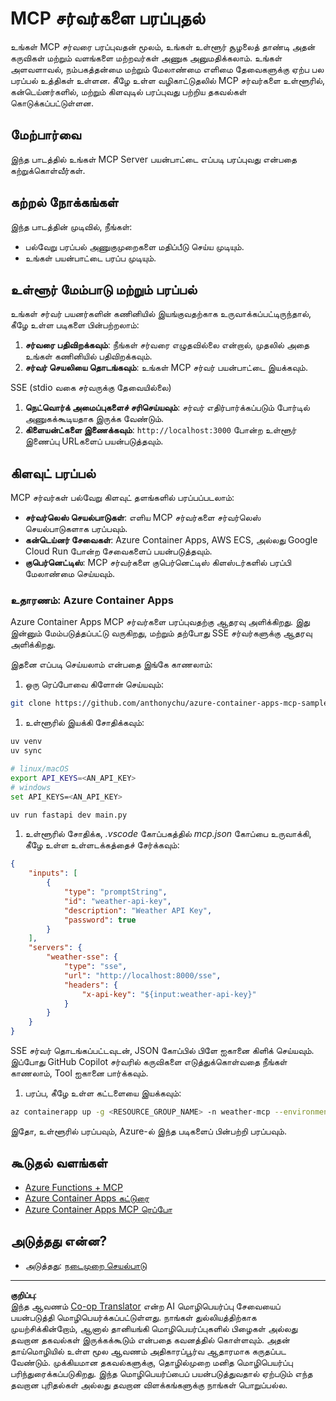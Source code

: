 <!--
CO_OP_TRANSLATOR_METADATA:
{
  "original_hash": "1d9dc83260576b76f272d330ed93c51f",
  "translation_date": "2025-10-11T11:56:24+00:00",
  "source_file": "03-GettingStarted/09-deployment/README.md",
  "language_code": "ta"
}
-->
# MCP சர்வர்களை பரப்புதல்

உங்கள் MCP சர்வரை பரப்புவதன் மூலம், உங்கள் உள்ளூர் சூழலைத் தாண்டி அதன் கருவிகள் மற்றும் வளங்களை மற்றவர்கள் அணுக அனுமதிக்கலாம். உங்கள் அளவளாவல், நம்பகத்தன்மை மற்றும் மேலாண்மை எளிமை தேவைகளுக்கு ஏற்ப பல பரப்பல் உத்திகள் உள்ளன. கீழே உள்ள வழிகாட்டுதலில் MCP சர்வர்களை உள்ளூரில், கன்டெய்னர்களில், மற்றும் கிளவுடில் பரப்புவது பற்றிய தகவல்கள் கொடுக்கப்பட்டுள்ளன.

## மேற்பார்வை

இந்த பாடத்தில் உங்கள் MCP Server பயன்பாட்டை எப்படி பரப்புவது என்பதை கற்றுக்கொள்வீர்கள்.

## கற்றல் நோக்கங்கள்

இந்த பாடத்தின் முடிவில், நீங்கள்:

- பல்வேறு பரப்பல் அணுகுமுறைகளை மதிப்பீடு செய்ய முடியும்.
- உங்கள் பயன்பாட்டை பரப்ப முடியும்.

## உள்ளூர் மேம்பாடு மற்றும் பரப்பல்

உங்கள் சர்வர் பயனர்களின் கணினியில் இயங்குவதற்காக உருவாக்கப்பட்டிருந்தால், கீழே உள்ள படிகளை பின்பற்றலாம்:

1. **சர்வரை பதிவிறக்கவும்**: நீங்கள் சர்வரை எழுதவில்லை என்றால், முதலில் அதை உங்கள் கணினியில் பதிவிறக்கவும்.
1. **சர்வர் செயலியை தொடங்கவும்**: உங்கள் MCP சர்வர் பயன்பாட்டை இயக்கவும்.

SSE (stdio வகை சர்வருக்கு தேவையில்லை)

1. **நெட்வொர்க் அமைப்புகளைச் சரிசெய்யவும்**: சர்வர் எதிர்பார்க்கப்படும் போர்டில் அணுகக்கூடியதாக இருக்க வேண்டும்.
1. **கிளையன்ட்களை இணைக்கவும்**: `http://localhost:3000` போன்ற உள்ளூர் இணைப்பு URLகளைப் பயன்படுத்தவும்.

## கிளவுட் பரப்பல்

MCP சர்வர்கள் பல்வேறு கிளவுட் தளங்களில் பரப்பப்படலாம்:

- **சர்வர்லெஸ் செயல்பாடுகள்**: எளிய MCP சர்வர்களை சர்வர்லெஸ் செயல்பாடுகளாக பரப்பவும்.
- **கன்டெய்னர் சேவைகள்**: Azure Container Apps, AWS ECS, அல்லது Google Cloud Run போன்ற சேவைகளைப் பயன்படுத்தவும்.
- **குபெர்னெட்டிஸ்**: MCP சர்வர்களை குபெர்னெட்டிஸ் கிளஸ்டர்களில் பரப்பி மேலாண்மை செய்யவும்.

### உதாரணம்: Azure Container Apps

Azure Container Apps MCP சர்வர்களை பரப்புவதற்கு ஆதரவு அளிக்கிறது. இது இன்னும் மேம்படுத்தப்பட்டு வருகிறது, மற்றும் தற்போது SSE சர்வர்களுக்கு ஆதரவு அளிக்கிறது.

இதனை எப்படி செய்யலாம் என்பதை இங்கே காணலாம்:

1. ஒரு ரெப்போவை கிளோன் செய்யவும்:

  ```sh
  git clone https://github.com/anthonychu/azure-container-apps-mcp-sample.git
  ```

1. உள்ளூரில் இயக்கி சோதிக்கவும்:

  ```sh
  uv venv
  uv sync

  # linux/macOS
  export API_KEYS=<AN_API_KEY>
  # windows
  set API_KEYS=<AN_API_KEY>

  uv run fastapi dev main.py
  ```

1. உள்ளூரில் சோதிக்க, *.vscode* கோப்பகத்தில் *mcp.json* கோப்பை உருவாக்கி, கீழே உள்ள உள்ளடக்கத்தைச் சேர்க்கவும்:

  ```json
  {
      "inputs": [
          {
              "type": "promptString",
              "id": "weather-api-key",
              "description": "Weather API Key",
              "password": true
          }
      ],
      "servers": {
          "weather-sse": {
              "type": "sse",
              "url": "http://localhost:8000/sse",
              "headers": {
                  "x-api-key": "${input:weather-api-key}"
              }
          }
      }
  }
  ```

   SSE சர்வர் தொடங்கப்பட்டவுடன், JSON கோப்பில் பிளே ஐகானை கிளிக் செய்யவும். இப்போது GitHub Copilot சர்வரில் கருவிகளை எடுத்துக்கொள்வதை நீங்கள் காணலாம், Tool ஐகானை பார்க்கவும்.

1. பரப்ப, கீழே உள்ள கட்டளையை இயக்கவும்:

  ```sh
  az containerapp up -g <RESOURCE_GROUP_NAME> -n weather-mcp --environment mcp -l westus --env-vars API_KEYS=<AN_API_KEY> --source .
  ```

இதோ, உள்ளூரில் பரப்பவும், Azure-ல் இந்த படிகளைப் பின்பற்றி பரப்பவும்.

## கூடுதல் வளங்கள்

- [Azure Functions + MCP](https://learn.microsoft.com/en-us/samples/azure-samples/remote-mcp-functions-dotnet/remote-mcp-functions-dotnet/)
- [Azure Container Apps கட்டுரை](https://techcommunity.microsoft.com/blog/appsonazureblog/host-remote-mcp-servers-in-azure-container-apps/4403550)
- [Azure Container Apps MCP ரெப்போ](https://github.com/anthonychu/azure-container-apps-mcp-sample)

## அடுத்தது என்ன?

- அடுத்தது: [நடைமுறை செயல்பாடு](../../04-PracticalImplementation/README.md)

---

**குறிப்பு**:  
இந்த ஆவணம் [Co-op Translator](https://github.com/Azure/co-op-translator) என்ற AI மொழிபெயர்ப்பு சேவையைப் பயன்படுத்தி மொழிபெயர்க்கப்பட்டுள்ளது. நாங்கள் துல்லியத்திற்காக முயற்சிக்கின்றோம், ஆனால் தானியங்கி மொழிபெயர்ப்புகளில் பிழைகள் அல்லது தவறான தகவல்கள் இருக்கக்கூடும் என்பதை கவனத்தில் கொள்ளவும். அதன் தாய்மொழியில் உள்ள மூல ஆவணம் அதிகாரப்பூர்வ ஆதாரமாக கருதப்பட வேண்டும். முக்கியமான தகவல்களுக்கு, தொழில்முறை மனித மொழிபெயர்ப்பு பரிந்துரைக்கப்படுகிறது. இந்த மொழிபெயர்ப்பைப் பயன்படுத்துவதால் ஏற்படும் எந்த தவறான புரிதல்கள் அல்லது தவறான விளக்கங்களுக்கு நாங்கள் பொறுப்பல்ல.